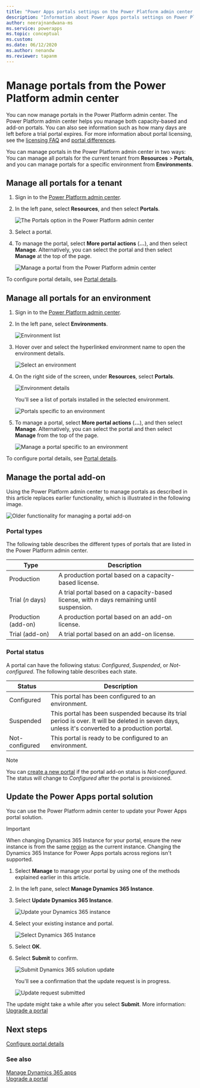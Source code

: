 ```yaml
---
title: "Power Apps portals settings on the Power Platform admin center | MicrosoftDocs"
description: "Information about Power Apps portals settings on Power Platform admin center."
author: neerajnandwana-ms
ms.service: powerapps
ms.topic: conceptual
ms.custom: 
ms.date: 06/12/2020
ms.author: nenandw
ms.reviewer: tapanm
---
```


# Manage portals from the Power Platform admin center

You can now manage portals in the Power Platform admin center. The Power Platform admin center helps you manage both capacity-based and add-on portals. You can also see information such as how many days are left before a trial portal expires. For more information about portal licensing, see the [licensing FAQ](https://docs.microsoft.com/power-platform/admin/powerapps-flow-licensing-faq#portals) and [portal differences](https://docs.microsoft.com/powerapps/maker/portals/faq#what-is-the-difference-between-power-apps-portals-dynamics-365-portals-and-add-on-portals).

You can manage portals in the Power Platform admin center in two ways: You can manage all portals for the current tenant from **Resources** > **Portals**, and you can manage portals for a specific environment from **Environments**.

## Manage all portals for a tenant

1. Sign in to the [Power Platform admin center](https://admin.powerplatform.microsoft.com/).

1. In the left pane, select **Resources**, and then select **Portals**.

    ![The Portals option in the Power Platform admin center](media/power-platform-admin-center/manage-portals-all-environments.png "The Portals option in the Power Platform admin center")

1. Select a portal.

1. To manage the portal, select **More portal actions** (**...**), and then select **Manage**. Alternatively, you can select the portal and then select **Manage** at the top of the page.

    ![Manage a portal from the Power Platform admin center](media/power-platform-admin-center/portals-manage-ppac.png "Manage a portal from the Power Platform admin center")

To configure portal details, see [Portal details](https://docs.microsoft.com/powerapps/maker/portals/admin/portal-details).

## Manage all portals for an environment

1. Sign in to the [Power Platform admin center](https://admin.powerplatform.microsoft.com/).

1. In the left pane, select **Environments**.

    ![Environment list](media/power-platform-admin-center/environments-list.png "Environment list")

1. Hover over and select the hyperlinked environment name to open the environment details.

    ![Select an environment](media/power-platform-admin-center/select-environment.png "Select an environment")

1. On the right side of the screen, under **Resources**, select **Portals**.

    ![Environment details](media/power-platform-admin-center/environment-details.png "Environment details")

   You'll see a list of portals installed in the selected environment.

    ![Portals specific to an environment](media/power-platform-admin-center/environments-portals.png "Portals specific to an environment")

1. To manage a portal, select **More portal actions** (**...**), and then select **Manage**. Alternatively, you can select the portal and then select **Manage** from the top of the page.

    ![Manage a portal specific to an environment](media/power-platform-admin-center/manage-environments-portal.png "Manage a portal specific to an environment")

To configure portal details, see [Portal details](portal-details.md).

## Manage the portal add-on

Using the Power Platform admin center to manage portals as described in this article replaces earlier functionality, which is illustrated in the following image.

![Older functionality for managing a portal add-on](media/power-platform-admin-center/old-admin-center.png "Older functionality for managing a portal add-on")

### Portal types

The following table describes the different types of portals that are listed in the Power Platform admin center.

| Type                |Description                                                           |
|---------------------|----------------------------------------------------------------------|
| Production          | A production portal based on a capacity-based license.               |
| Trial (*n* days)    | A trial portal based on a capacity-based license, with _n_ days remaining until suspension. |
| Production (add-on) | A production portal based on an add-on license.     |
| Trial (add-on)      | A trial portal based on an add-on license.          |

### Portal status

A portal can have the following status: *Configured*, *Suspended*, or *Not-configured*. The following table describes each state.

| Status         |  Description    |
|----------------|-----------------|
| Configured     | This portal has been configured to an environment.     |
| Suspended      | This portal has been suspended because its trial period is over. It will be deleted in seven days, unless it's converted to a production portal. |
| Not-configured | This portal is ready to be configured to an environment.   |

> [!NOTE]
> You can [create a new portal](https://docs.microsoft.com/powerapps/maker/portals/provision-portal-add-on) if the portal add-on status is *Not-configured*. The status will change to *Configured* after the portal is provisioned.

## Update the Power Apps portal solution

You can use the Power Platform admin center to update your Power Apps portal solution.

> [!IMPORTANT]
> When changing Dynamics 365 Instance for your portal, ensure the new instance is from the same [region](https://docs.microsoft.com/power-platform/admin/regions-overview) as the current instance. Changing the Dynamics 365 Instance for Power Apps portals across regions isn't supported.

1. Select **Manage** to manage your portal by using one of the methods explained earlier in this article.

1. In the left pane, select **Manage Dynamics 365 Instance**.

1. Select **Update Dynamics 365 Instance**.

    ![Update your Dynamics 365 instance](media/power-platform-admin-center/update-dynamics365-instance.png "Update your Dynamics 365 instance")

1. Select your existing instance and portal.

    ![Select Dynamics 365 Instance](media/power-platform-admin-center/select-dynamics365-instance.png "Select Dynamics 365 Instance")

1. Select **OK**.

1. Select **Submit** to confirm.

    ![Submit Dynamics 365 solution update](media/power-platform-admin-center/submit-selection.png "Submit Dynamics 365 solution update")

    You'll see a confirmation that the update request is in progress.

    ![Update request submitted](media/power-platform-admin-center/update-request-submitted.png "Update request submitted")

The update might take a while after you select **Submit**. More information: [Upgrade a portal](upgrade-portal.md)

## Next steps

[Configure portal details](portal-details.md)

### See also

[Manage Dynamics 365 apps](https://docs.microsoft.com/power-platform/admin/manage-apps)  
[Upgrade a portal](upgrade-portal.md)
